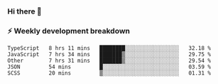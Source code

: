 ### Hi there 👋

### ⚡ Weekly development breakdown
<!--START_SECTION:waka-->
```text
TypeScript   8 hrs 11 mins   ████████░░░░░░░░░░░░░░░░░   32.18 % 
JavaScript   7 hrs 34 mins   ███████▒░░░░░░░░░░░░░░░░░   29.75 % 
Other        7 hrs 31 mins   ███████▒░░░░░░░░░░░░░░░░░   29.54 % 
JSON         54 mins         █░░░░░░░░░░░░░░░░░░░░░░░░   03.59 % 
SCSS         20 mins         ▒░░░░░░░░░░░░░░░░░░░░░░░░   01.31 % 
```
<!--END_SECTION:waka-->
<!--
**MarceloWis/MarceloWis** is a ✨ _special_ ✨ repository because its `README.md` (this file) appears on your GitHub profile.

Here are some ideas to get you started:

- 🔭 I’m currently working on ...
- 🌱 I’m currently learning ...
- 👯 I’m looking to collaborate on ...
- 🤔 I’m looking for help with ...
- 💬 Ask me about ...
- 📫 How to reach me: ...
- 😄 Pronouns: ...
- ⚡ Fun fact: ...
-->

